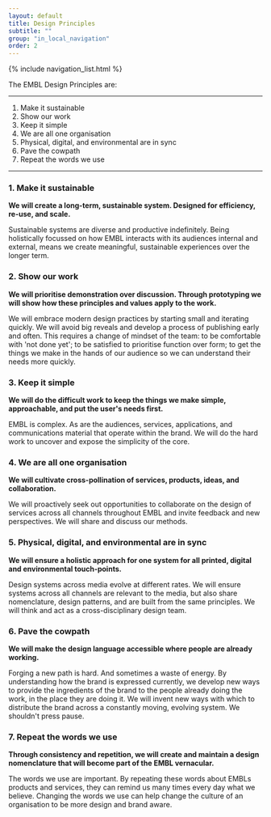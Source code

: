 ```yaml
---
layout: default
title: Design Principles
subtitle: ""
group: "in_local_navigation"
order: 2
---
```


{% include navigation_list.html %}

<p class="lead">The EMBL Design Principles are:</p>

<hr />

1. Make it sustainable
2. Show our work
3. Keep it simple
4. We are all one organisation
5. Physical, digital, and environmental are in sync
6. Pave the cowpath
7. Repeat the words we use

<hr />

### 1. Make it sustainable
**We will create a long-term, sustainable system. Designed for efficiency, re-use, and scale.**

Sustainable systems are diverse and productive indefinitely. Being holistically focussed on how EMBL interacts with its audiences internal and external, means we create meaningful, sustainable experiences over the longer term.


### 2. Show our work
**We will prioritise demonstration over discussion. Through prototyping we will show how these principles and values apply to the work.**

We will embrace modern design practices by starting small and iterating quickly. We will avoid big reveals and develop a process of publishing early and often. This requires a change of mindset of the team: to be comfortable with 'not done yet'; to be satisfied to prioritise function over form; to get the things we make in the hands of our audience so we can understand their needs more quickly.


### 3. Keep it simple
**We will do the difficult work to keep the things we make simple, approachable, and put the user's needs first.**

EMBL is complex. As are the audiences, services, applications, and communications material that operate within the brand. We will do the hard work to uncover and expose the simplicity of the core.


### 4. We are all one organisation
**We will cultivate cross-pollination of services, products, ideas, and collaboration.**

We will proactively seek out opportunities to collaborate on the design of services across all channels throughout EMBL and invite feedback and new perspectives. We will share and discuss our methods.



### 5. Physical, digital, and environmental are in sync
**We will ensure a holistic approach for one system for all printed, digital and environmental touch-points.**

Design systems across media evolve at different rates. We will ensure systems across all channels are relevant to the media, but also share nomenclature, design patterns, and are built from the same principles. We will think and act as a cross-disciplinary design team.


### 6. Pave the cowpath  
**We will make the design language accessible where people are already working.**

Forging a new path is hard. And sometimes a waste of energy. By understanding how the brand is expressed currently, we develop new ways to provide the ingredients of the brand to the people already doing the work, in the place they are doing it. We will invent new ways with which to distribute the brand across a constantly moving, evolving system. We shouldn't press pause.


### 7. Repeat the words we use
**Through consistency and repetition, we will create and maintain a design nomenclature that will become part of the EMBL vernacular.**

The words we use are important. By repeating these words about EMBLs products and services, they can remind us many times every day what we believe. Changing the words we use can help change the culture of an organisation to be more design and brand aware.
